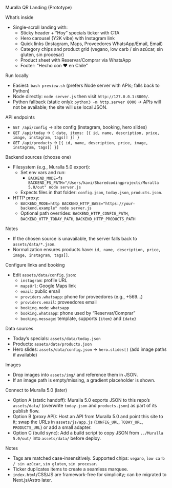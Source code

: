 Muralla QR Landing (Prototype)

What’s inside
- Single-scroll landing with:
  - Sticky header + “Hoy” specials ticker with CTA
  - Hero carousel (Y2K vibe) with Instagram link
  - Quick links (Instagram, Maps, Proveedores WhatsApp/Email, Email)
  - Category chips and product grid (vegano, low carb / sin azúcar, sin gluten, sin procesar)
  - Product sheet with Reservar/Comprar via WhatsApp
  - Footer: “Hecho con ❤ en Chile”

Run locally
- Easiest: `bash preview.sh` (prefers Node server with APIs; falls back to Python)
- Node directly: `node server.js` then visit `http://127.0.0.1:8000/`.
- Python fallback (static only): `python3 -m http.server 8000` → APIs will not be available; the site will use local JSON.

API endpoints
- `GET /api/config` → site config (instagram, booking, hero slides)
- `GET /api/today` → `{ date, items: [{ id, name, description, price, image, instagram, tags[] }] }`
- `GET /api/products` → `[{ id, name, description, price, image, instagram, tags[] }]`

Backend sources (choose one)
- Filesystem (e.g., Muralla 5.0 export):
  - Set env vars and run:
    - `BACKEND_MODE=fs BACKEND_FS_PATH="/Users/kavi/Sharedcodingprojects/Muralla 5.0/out" node server.js`
  - Expects files in that folder: `config.json`, `today.json`, `products.json`.
- HTTP proxy:
  - `BACKEND_MODE=http BACKEND_HTTP_BASE="https://your-backend.example" node server.js`
  - Optional path overrides: `BACKEND_HTTP_CONFIG_PATH`, `BACKEND_HTTP_TODAY_PATH`, `BACKEND_HTTP_PRODUCTS_PATH`

Notes
- If the chosen source is unavailable, the server falls back to `assets/data/*.json`.
- Normalization ensures products have: `id, name, description, price, image, instagram, tags[]`.

Configure links and booking
- Edit `assets/data/config.json`:
  - `instagram`: profile URL
  - `mapsUrl`: Google Maps link
  - `email`: public email
  - `providers.whatsapp`: phone for proveedores (e.g., +569...)
  - `providers.email`: proveedores email
  - `booking.mode`: `whatsapp`
  - `booking.whatsapp`: phone used by “Reservar/Comprar”
  - `booking.message`: template, supports `{item}` and `{date}`

Data sources
- Today’s specials: `assets/data/today.json`
- Products: `assets/data/products.json`
- Hero slides: `assets/data/config.json` → `hero.slides[]` (add image paths if available)

Images
- Drop images into `assets/img/` and reference them in JSON.
- If an image path is empty/missing, a gradient placeholder is shown.

Connect to Muralla 5.0 (later)
- Option A (static handoff): Muralla 5.0 exports JSON to this repo’s `assets/data/` (overwrite `today.json` and `products.json`) as part of its publish flow.
- Option B (proxy API): Host an API from Muralla 5.0 and point this site to it; swap the URLs in `assets/js/app.js` (`CONFIG_URL`, `TODAY_URL`, `PRODUCTS_URL`) or add a small adapter.
- Option C (build sync): Add a build script to copy JSON from `../Muralla 5.0/out/` into `assets/data/` before deploy.

Notes
- Tags are matched case-insensitively. Supported chips: `vegano`, `low carb / sin azúcar`, `sin gluten`, `sin procesar`.
- Ticker duplicates items to create a seamless marquee.
- `index.html`/CSS/JS are framework-free for simplicity; can be migrated to Next.js/Astro later.

